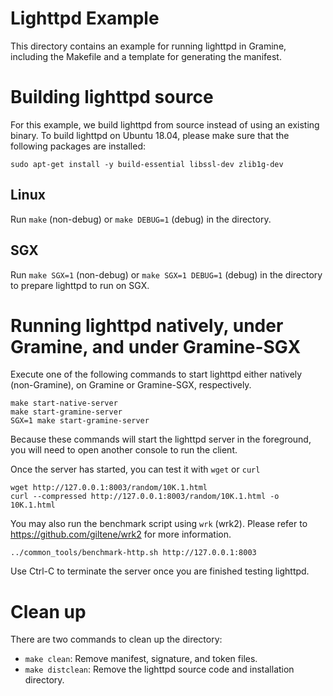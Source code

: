# Lighttpd Example

This directory contains an example for running lighttpd in Gramine, including
the Makefile and a template for generating the manifest.

# Building lighttpd source

For this example, we build lighttpd from source instead of using an existing
binary. To build lighttpd on Ubuntu 18.04, please make sure that the following
packages are installed:

    sudo apt-get install -y build-essential libssl-dev zlib1g-dev

## Linux

Run `make` (non-debug) or `make DEBUG=1` (debug) in the directory.

## SGX

Run `make SGX=1` (non-debug) or `make SGX=1 DEBUG=1` (debug) in the directory to
prepare lighttpd to run on SGX.

# Running lighttpd natively, under Gramine, and under Gramine-SGX

Execute one of the following commands to start lighttpd either natively
(non-Gramine), on Gramine or Gramine-SGX, respectively.

    make start-native-server
    make start-gramine-server
    SGX=1 make start-gramine-server

Because these commands will start the lighttpd server in the foreground, you
will need to open another console to run the client.

Once the server has started, you can test it with `wget` or `curl`

    wget http://127.0.0.1:8003/random/10K.1.html
    curl --compressed http://127.0.0.1:8003/random/10K.1.html -o 10K.1.html

You may also run the benchmark script using `wrk` (wrk2). Please refer to
https://github.com/giltene/wrk2 for more information.

    ../common_tools/benchmark-http.sh http://127.0.0.1:8003

Use Ctrl-C to terminate the server once you are finished testing lighttpd.

# Clean up

There are two commands to clean up the directory:

* `make clean`: Remove manifest, signature, and token files.
* `make distclean`: Remove the lighttpd source code and installation directory.
